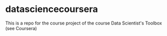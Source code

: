 # datasciencecoursera
This is a repo for the course project of the course Data Scientist's Toolbox (see Coursera)
